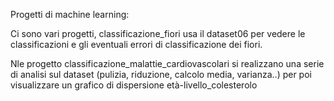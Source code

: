 Progetti di machine learning:

Ci sono vari progetti, classificazione_fiori usa il dataset06 per vedere le classificazioni e gli eventuali errori di classificazione dei fiori.

Nle progetto classificazione_malattie_cardiovascolari si realizzano una serie di analisi sul dataset (pulizia, riduzione, calcolo media, varianza..) per poi visualizzare un grafico di dispersione età-livello_colesterolo
